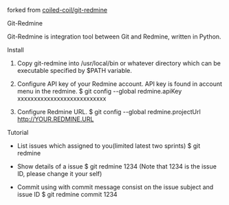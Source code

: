 forked from [coiled-coil/git-redmine](https://github.com/coiled-coil/git-redmine)

Git-Redmine

Git-Redmine is integration tool between Git and Redmine, written in Python.


Install

1. Copy git-redmine into /usr/local/bin or whatever directory which can be executable specified by $PATH variable.

2. Configure API key of your Redmine account. API key is found in account menu in the redmine.
$ git config --global redmine.apiKey xxxxxxxxxxxxxxxxxxxxxxxxxxx

3. Configure Redmine URL.
$ git config --global redmine.projectUrl http://YOUR.REDMINE.URL


Tutorial

* List issues which assigned to you(limited latest two sprints)
$ git redmine

* Show details of a issue
$ git redmine 1234
(Note that 1234 is the issue ID, please change it your self)

* Commit using with commit message consist on the issue subject and issue ID
$ git redmine commit 1234

